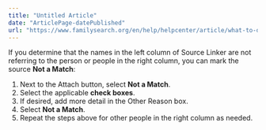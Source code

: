 ```yaml
---
title: "Untitled Article"
date: "ArticlePage-datePublished"
url: "https://www.familysearch.org/en/help/helpcenter/article/what-to-do-when-the-names-in-source-linker-dont-match"
---
```


If you determine that the names in the left column of Source Linker are not referring to the person or people in the right column, you can mark the source **Not a Match**:  


1. Next to the Attach button, select **Not a Match**.
2. Select the applicable **check boxes**.
3. If desired, add more detail in the Other Reason box.
4. Select **Not a Match**.
5. Repeat the steps above for other people in the right column as needed.


